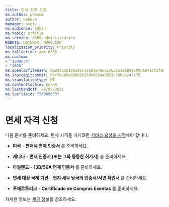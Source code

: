 ```yaml
---
title: 면세 자격 신청
ms.author: pebaum
author: pebaum
manager: scotv
ms.audience: Admin
ms.topic: article
ms.service: o365-administration
ROBOTS: NOINDEX, NOFOLLOW
localization_priority: Priority
ms.collection: Adm_O365
ms.custom:
- "1500034"
- "4895"
ms.openlocfilehash: 0020dadb126181c7a58397e591c6a751e68817805a971bf2f9e9bdda94c6f1e4
ms.sourcegitcommit: b5f7da89a650d2915dc652449623c78be6247175
ms.translationtype: HT
ms.contentlocale: ko-KR
ms.lasthandoff: 08/05/2021
ms.locfileid: "53969653"
---
```

# <a name="apply-for-tax-exempt-status"></a>면세 자격 신청

다음 문서를 준비하세요. 면세 자격을 가지려면 [서비스 요청을 시작](https://go.microsoft.com/fwlink/p/?linkid=518322)해야 합니다.

- **미국** - **판매세 면제 인증서** 를 준비하세요.

- **캐나다** - **면제 인증서 (또는 그와 동등한 허가서)** 를 준비하세요.

- **아일랜드** - **13B/56A 면제 인증서** 를 준비하세요.

- **면세 대상 국제 기관** - **현지 세무 당국의 인증서/서면 확인서** 를 준비하세요.

- **푸에르토리코** - **Certificado de Compras Exentas** 를 준비하세요.

자세한 정보는 [세금 정보](/microsoft-365/commerce/billing-and-payments/tax-information)를 참조하세요.
